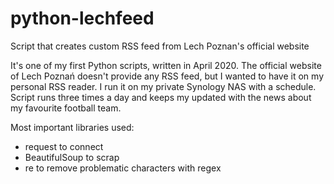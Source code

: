 # python-lechfeed
Script that creates custom RSS feed from Lech Poznan's official website

It's one of my first Python scripts, written in April 2020. The official website of Lech Poznań doesn't provide any RSS feed, but I wanted to have it on my personal RSS reader. I run it on my private Synology NAS with a schedule. Script runs three times a day and keeps my updated with the news about my favourite football team.

Most important libraries used:
- request to connect
- BeautifulSoup to scrap
- re to remove problematic characters with regex
